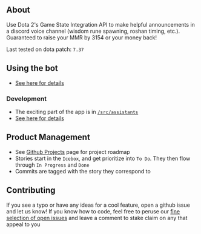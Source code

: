 ## About

Use Dota 2's Game State Integration API to make helpful announcements in a discord voice channel (wisdom rune spawning, roshan timing, etc.). Guaranteed to raise your MMR by 3154 or your money back!

Last tested on dota patch: `7.37`

## Using the bot

-   [See here for details](https://dota-coach.fly.dev/instructions)

### Development

-   The exciting part of the app is in [`/src/assistants`](https://github.com/cannawen/dota-gsi-discord-bot/tree/master/src/assistants)
-   [See here for details](./development.md)

## Product Management

-   See [Github Projects](https://github.com/users/cannawen/projects/1) page for project roadmap
-   Stories start in the `Icebox`, and get prioritize into `To Do`. They then flow through `In Progress` and `Done`
-   Commits are tagged with the story they correspond to

## Contributing

If you see a typo or have any ideas for a cool feature, open a github issue and let us know! If you know how to code, feel free to peruse our [fine selection of open issues](https://github.com/cannawen/dota-gsi-discord-bot/issues) and leave a comment to stake claim on any that appeal to you
